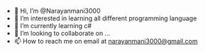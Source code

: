 - 👋 Hi, I’m @Narayanmani3000
- 👀 I’m interested in learning all different programming language
- 🌱 I’m currently learning c#
- 💞️ I’m looking to collaborate on ...
- 📫 How to reach me on email at narayanmani3000@gmail.com

<!---
Narayanmani3000/Narayanmani3000 is a ✨ special ✨ repository because its `README.md` (this file) appears on your GitHub profile.
You can click the Preview link to take a look at your changes.
--->
